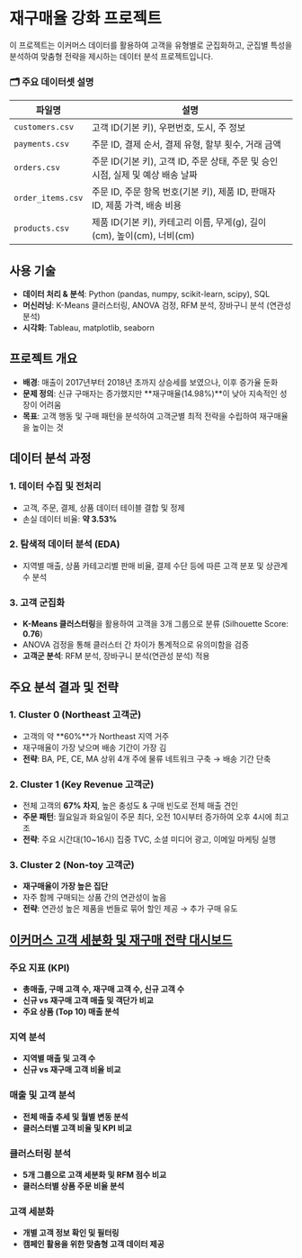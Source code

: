# 재구매율 강화 프로젝트

이 프로젝트는 이커머스 데이터를 활용하여 고객을 유형별로 군집화하고, 군집별 특성을 분석하여 맞춤형 전략을 제시하는 데이터 분석 프로젝트입니다.

### 🗂️ 주요 데이터셋 설명
| 파일명 | 설명 |
|--------|-----------------------------|
| `customers.csv` | 고객 ID(기본 키), 우편번호, 도시, 주 정보 |
| `payments.csv` | 주문 ID, 결제 순서, 결제 유형, 할부 횟수, 거래 금액 |
| `orders.csv` | 주문 ID(기본 키), 고객 ID, 주문 상태, 주문 및 승인 시점, 실제 및 예상 배송 날짜 |
| `order_items.csv` | 주문 ID, 주문 항목 번호(기본 키), 제품 ID, 판매자 ID, 제품 가격, 배송 비용 |
| `products.csv` | 제품 ID(기본 키), 카테고리 이름, 무게(g), 길이(cm), 높이(cm), 너비(cm) |

## 사용 기술
- **데이터 처리 & 분석**: Python (pandas, numpy, scikit-learn, scipy), SQL
- **머신러닝**: K-Means 클러스터링, ANOVA 검정, RFM 분석, 장바구니 분석 (연관성 분석)
- **시각화**: Tableau, matplotlib, seaborn

## 프로젝트 개요
- **배경**: 매출이 2017년부터 2018년 초까지 상승세를 보였으나, 이후 증가율 둔화
- **문제 정의**: 신규 구매자는 증가했지만 **재구매율(14.98%)**이 낮아 지속적인 성장이 어려움
- **목표**: 고객 행동 및 구매 패턴을 분석하여 고객군별 최적 전략을 수립하여 재구매율을 높이는 것

## 데이터 분석 과정
### 1. 데이터 수집 및 전처리
- 고객, 주문, 결제, 상품 데이터 테이블 결합 및 정제
- 손실 데이터 비율: **약 3.53%**

### 2. 탐색적 데이터 분석 (EDA)
- 지역별 매출, 상품 카테고리별 판매 비율, 결제 수단 등에 따른 고객 분포 및 상관계수 분석

### 3. 고객 군집화
- **K-Means 클러스터링**을 활용하여 고객을 3개 그룹으로 분류 (Silhouette Score: **0.76**)
- ANOVA 검정을 통해 클러스터 간 차이가 통계적으로 유의미함을 검증
- **고객군 분석**: RFM 분석, 장바구니 분석(연관성 분석) 적용

## 주요 분석 결과 및 전략
### 1. **Cluster 0 (Northeast 고객군)**
- 고객의 약 **60%**가 Northeast 지역 거주
- 재구매율이 가장 낮으며 배송 기간이 가장 김
- **전략**: BA, PE, CE, MA 상위 4개 주에 물류 네트워크 구축 → 배송 기간 단축

### 2. **Cluster 1 (Key Revenue 고객군)**
- 전체 고객의 **67% 차지**, 높은 충성도 & 구매 빈도로 전체 매출 견인
- **주문 패턴**: 월요일과 화요일이 주문 최다, 오전 10시부터 증가하여 오후 4시에 최고조
- **전략**: 주요 시간대(10~16시) 집중 TVC, 소셜 미디어 광고, 이메일 마케팅 실행

### 3. **Cluster 2 (Non-toy 고객군)**
- **재구매율이 가장 높은 집단**
- 자주 함께 구매되는 상품 간의 연관성이 높음
- **전략**: 연관성 높은 제품을 번들로 묶어 할인 제공 → 추가 구매 유도

## [이커머스 고객 세분화 및 재구매 전략 대시보드](https://public.tableau.com/app/profile/.15652791/viz/_17248397571600/sheet18?publish=yes)

### **주요 지표 (KPI)**  
- **총매출, 구매 고객 수, 재구매 고객 수, 신규 고객 수**  
- **신규 vs 재구매 고객 매출 및 객단가 비교**  
- **주요 상품 (Top 10) 매출 분석**  

### **지역 분석**  
- **지역별 매출 및 고객 수**  
- **신규 vs 재구매 고객 비율 비교**  

### **매출 및 고객 분석**  
- **전체 매출 추세 및 월별 변동 분석**  
- **클러스터별 고객 비율 및 KPI 비교**  

### **클러스터링 분석**  
- **5개 그룹으로 고객 세분화 및 RFM 점수 비교**  
- **클러스터별 상품 주문 비율 분석**  

### **고객 세분화**  
- **개별 고객 정보 확인 및 필터링**  
- **캠페인 활용을 위한 맞춤형 고객 데이터 제공**  
